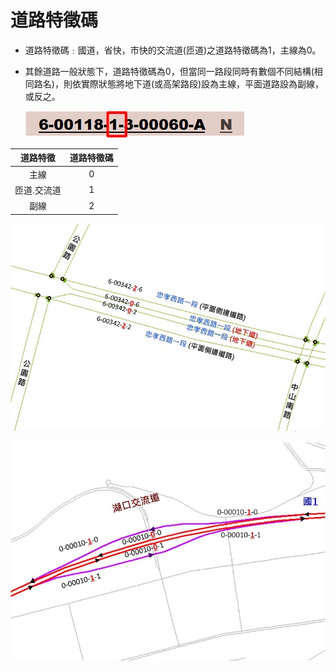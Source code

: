 # 道路特徵碼

* 道路特徵碼﹕國道，省快，市快的交流道\(匝道\)之道路特徵碼為1，主線為0。
* 其餘道路一般狀態下，道路特徵碼為0，但當同一路段同時有數個不同結構\(相同路名\)，則依實際狀態將地下道\(或高架路段\)設為主線，平面道路設為副線，或反之。

  ![Alt text](../.gitbook/assets/010.jpg)

| 道路特徵 | 道路特徵碼 |
| :---: | :---: |
| 主線 | 0 |
| 匝道.交流道 | 1 |
| 副線 | 2 |

![Alt text](../.gitbook/assets/008.jpg)

![Alt text](../.gitbook/assets/009.jpg)

